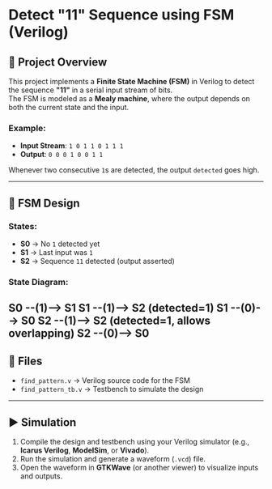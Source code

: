 # Detect "11" Sequence using FSM (Verilog)

## 📌 Project Overview
This project implements a **Finite State Machine (FSM)** in Verilog to detect the sequence **"11"** in a serial input stream of bits.  
The FSM is modeled as a **Mealy machine**, where the output depends on both the current state and the input.

### Example:
- **Input Stream**: `1 0 1 1 0 1 1 1`  
- **Output**:      `0 0 0 1 0 0 1 1`  

Whenever two consecutive `1`s are detected, the output `detected` goes high.

---

## 🧩 FSM Design
### States:
- **S0** → No `1` detected yet  
- **S1** → Last input was `1`  
- **S2** → Sequence `11` detected (output asserted)  

### State Diagram:
  S0 --(1)--> S1
 S1 --(1)--> S2 (detected=1)
 S1 --(0)--> S0
 S2 --(1)--> S2 (detected=1, allows overlapping)
 S2 --(0)--> S0
 ---
 ## 📂 Files
- `find_pattern.v` → Verilog source code for the FSM  
- `find_pattern_tb.v` → Testbench to simulate the design  

---

## ▶️ Simulation
1. Compile the design and testbench using your Verilog simulator (e.g., **Icarus Verilog**, **ModelSim**, or **Vivado**).
2. Run the simulation and generate a waveform (`.vcd`) file.
3. Open the waveform in **GTKWave** (or another viewer) to visualize inputs and outputs.
